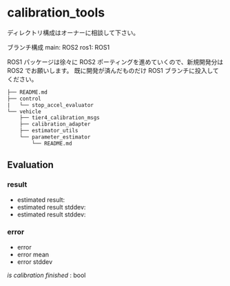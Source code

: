 # calibration_tools

ディレクトリ構成はオーナーに相談して下さい。

ブランチ構成
main: ROS2
ros1: ROS1

ROS1 パッケージは徐々に ROS2 ポーティングを進めていくので、新規開発分は ROS2 でお願いします。
既に開発が済んだものだけ ROS1 ブランチに投入してください。

```txt
├── README.md
├── control
|   └── stop_accel_evaluator
└── vehicle
    ├── tier4_calibration_msgs
    ├── calibration_adapter
    ├── estimator_utils
    └── parameter_estimator
        └── README.md
```

## Evaluation

### result

- estimated result:
- estimated result stddev:
- estimated result stddev:

### error

- error
- error mean
- error stddev

_is calibration finished_ : bool
